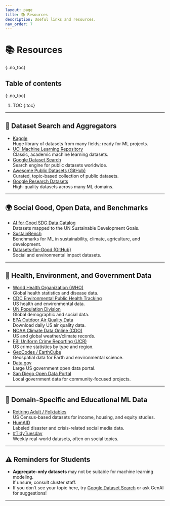 ```yaml
---
layout: page
title: 📚 Resources
description: Useful links and resources.
nav_order: 7
---
```


<!-- prettier-ignore-start -->

# 📚 Resources
{:.no_toc}

## Table of contents
{:.no_toc}

1. TOC
{:toc}

<!-- prettier-ignore-end -->

---

## 🔎 Dataset Search and Aggregators

- [Kaggle](https://www.kaggle.com/)  
  Huge library of datasets from many fields; ready for ML projects.
- [UCI Machine Learning Repository](https://archive.ics.uci.edu/ml/index.php)  
  Classic, academic machine learning datasets.
- [Google Dataset Search](https://datasetsearch.research.google.com/)  
  Search engine for public datasets worldwide.
- [Awesome Public Datasets (GitHub)](https://github.com/awesomedata/awesome-public-datasets)  
  Curated, topic-based collection of public datasets.
- [Google Research Datasets](https://research.google/tools/datasets/)  
  High-quality datasets across many ML domains.

---

## 🌍 Social Good, Open Data, and Benchmarks

- [AI for Good SDG Data Catalog](https://ai4good.org/what-we-do/sdg-data-catalog/)  
  Datasets mapped to the UN Sustainable Development Goals.
- [SustainBench](https://arxiv.org/abs/2111.04724)  
  Benchmarks for ML in sustainability, climate, agriculture, and development.
- [Datasets-for-Good (GitHub)](https://github.com/shreyashankar/datasets-for-good)  
  Social and environmental impact datasets.

---

## 🏥 Health, Environment, and Government Data

- [World Health Organization (WHO)](https://www.who.int/)  
  Global health statistics and disease data.
- [CDC Environmental Public Health Tracking](https://ephtracking.cdc.gov/DataExplorer/)  
  US health and environmental data.
- [UN Population Division](https://www.un.org/development/desa/pd/data-landing-page)  
  Global demographic and social data.
- [EPA Outdoor Air Quality Data](https://www.epa.gov/outdoor-air-quality-data/download-daily-data)  
  Download daily US air quality data.
- [NOAA Climate Data Online (CDO)](https://www.ncei.noaa.gov/cdo-web/datasets)  
  US and global weather/climate records.
- [FBI Uniform Crime Reporting (UCR)](https://www.fbi.gov/how-we-can-help-you/more-fbi-services-and-information/ucr)  
  US crime statistics by type and region.
- [GeoCodes / EarthCube](https://geocodes.earthcube.org/#/landing)  
  Geospatial data for Earth and environmental science.
- [Data.gov](https://data.gov)  
  Large US government open data portal.
- [San Diego Open Data Portal](https://sandiego.gov/opendata)  
  Local government data for community-focused projects.

---

## 🧠 Domain-Specific and Educational ML Data

- [Retiring Adult / Folktables](https://arxiv.org/abs/2108.04884)  
  US Census-based datasets for income, housing, and equity studies.
- [HumAID](https://arxiv.org/abs/2104.03090)  
  Labeled disaster and crisis-related social media data.
- [#TidyTuesday](https://github.com/rfordatascience/tidytuesday)  
  Weekly real-world datasets, often on social topics.

---

## ⚠️ Reminders for Students

- **Aggregate-only datasets** may not be suitable for machine learning modeling.  
  If unsure, consult cluster staff.
- If you don’t see your topic here, try [Google Dataset Search](https://datasetsearch.research.google.com/) or ask GenAI for suggestions!

---
